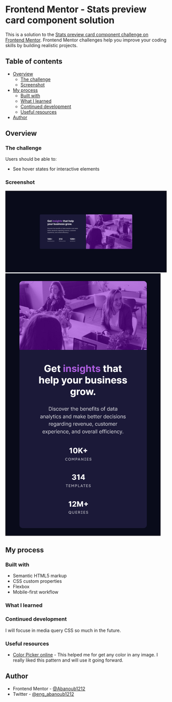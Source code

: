 # Frontend Mentor - Stats preview card component solution

This is a solution to the [Stats preview card component challenge on Frontend Mentor](https://www.frontendmentor.io/challenges/stats-preview-card-component-8JqbgoU62). Frontend Mentor challenges help you improve your coding skills by building realistic projects. 


## Table of contents

- [Overview](#overview)
  - [The challenge](#the-challenge)
  - [Screenshot](#screenshot)
- [My process](#my-process)
  - [Built with](#built-with)
  - [What I learned](#what-i-learned)
  - [Continued development](#continued-development)
  - [Useful resources](#useful-resources)
- [Author](#author)
## Overview

### The challenge

Users should be able to:

- See hover states for interactive elements

### Screenshot

![](/design/my-desktop-design.png)
![](/design/my-mobile-design.png)
## My process

### Built with

- Semantic HTML5 markup
- CSS custom properties
- Flexbox
- Mobile-first workflow

### What I learned

### Continued development

I will focuse in media query CSS so much in the future.

### Useful resources
- [Color Picker online](https://imagecolorpicker.com/) - This helped me for get any color in any image. I really liked this pattern and will use it going forward.

## Author

- Frontend Mentor - [@Abanoub1212](https://www.frontendmentor.io/profile/Abanoub1212)
- Twitter - [@eng_abanoub1212](https://twitter.com/eng_abanoub1212)
